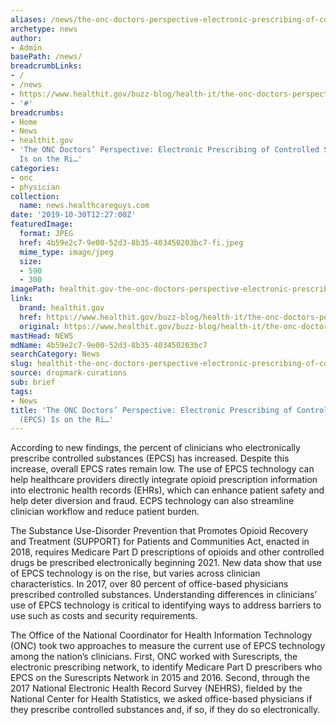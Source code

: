 ```yaml
---
aliases: /news/the-onc-doctors-perspective-electronic-prescribing-of-controlled-substances-epcs-is-on-the-ri
archetype: news
author:
- Admin
basePath: /news/
breadcrumbLinks:
- /
- /news
- https://www.healthit.gov/buzz-blog/health-it/the-onc-doctors-perspective-electronic-prescribing-of-controlled-substances-epcs-is-on-the-rise-and-we-must-work-together-to-address-barriers-to-use
- '#'
breadcrumbs:
- Home
- News
- healthit.gov
- 'The ONC Doctors’ Perspective: Electronic Prescribing of Controlled Substances (EPCS)
  Is on the Ri…'
categories:
- onc
- physician
collection:
  name: news.healthcareguys.com
date: '2019-10-30T12:27:00Z'
featuredImage:
  format: JPEG
  href: 4b59e2c7-9e00-52d3-8b35-403450203bc7-fi.jpeg
  mime_type: image/jpeg
  size:
  - 590
  - 300
imagePath: healthit.gov-the-onc-doctors-perspective-electronic-prescribing-of-controlled-substances-epcs-is-on-the-ri
link:
  brand: healthit.gov
  href: https://www.healthit.gov/buzz-blog/health-it/the-onc-doctors-perspective-electronic-prescribing-of-controlled-substances-epcs-is-on-the-rise-and-we-must-work-together-to-address-barriers-to-use
  original: https://www.healthit.gov/buzz-blog/health-it/the-onc-doctors-perspective-electronic-prescribing-of-controlled-substances-epcs-is-on-the-rise-and-we-must-work-together-to-address-barriers-to-use
mastHead: NEWS
mdName: 4b59e2c7-9e00-52d3-8b35-403450203bc7
searchCategory: News
slug: healthit-the-onc-doctors-perspective-electronic-prescribing-of-controlled-substances-epcs-is-on-the-ri
source: dropmark-curations
sub: brief
tags:
- News
title: 'The ONC Doctors’ Perspective: Electronic Prescribing of Controlled Substances
  (EPCS) Is on the Ri…'
---
```


According to new findings, the percent of clinicians who electronically prescribe controlled substances (EPCS) has increased. Despite this increase, overall EPCS rates remain low. The use of EPCS technology can help healthcare providers directly integrate opioid prescription information into electronic health records (EHRs), which can enhance patient safety and help deter diversion and fraud. ECPS technology can also streamline clinician workflow and reduce patient burden.

The Substance Use-Disorder Prevention that Promotes Opioid Recovery and Treatment (SUPPORT) for Patients and Communities Act, enacted in 2018, requires Medicare Part D prescriptions of opioids and other controlled drugs be prescribed electronically beginning 2021. New data show that use of EPCS technology is on the rise, but varies across clinician characteristics. In 2017, over 80 percent of office-based physicians prescribed controlled substances. Understanding differences in clinicians’ use of EPCS technology is critical to identifying ways to address barriers to use such as costs and security requirements.

The Office of the National Coordinator for Health Information Technology (ONC) took two approaches to measure the current use of EPCS technology among the nation’s clinicians. First, ONC worked with Surescripts, the electronic prescribing network, to identify Medicare Part D prescribers who EPCS on the Surescripts Network in 2015 and 2016. Second, through the 2017 National Electronic Health Record Survey (NEHRS), fielded by the National Center for Health Statistics, we asked office-based physicians if they prescribe controlled substances and, if so, if they do so electronically.